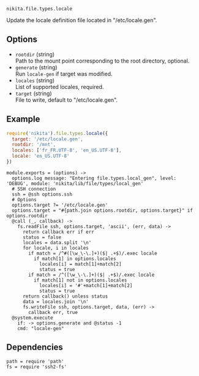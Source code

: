 
`nikita.file.types.locale`

Update the locale definition file located in "/etc/locale.gen".

## Options

*   `rootdir` (string)   
    Path to the mount point corresponding to the root directory, optional.   
*   `generate` (string)   
    Run `locale-gen` if target was modified.   
*   `locales` (string)   
    List of supported locales, required.   
*   `target` (string)   
    File to write, default to "/etc/locale.gen".   

## Example

```javascript
require('nikita').file.types.locale({
  target: '/etc/locale.gen',
  rootdir: '/mnt',
  locales: ['fr_FR.UTF-8', 'en_US.UTF-8'],
  locale: 'en_US.UTF-8'
})
```

    module.exports = (options) ->
      options.log message: "Entering file.types.local_gen", level: 'DEBUG', module: 'nikita/lib/file/types/local_gen'
      # SSH connection
      ssh = @ssh options.ssh
      # Options
      options.target ?= '/etc/locale.gen'
      options.target = "#{path.join options.rootdir, options.target}" if options.rootdir
      @call (_, callback) ->
        fs.readFile ssh, options.target, 'ascii', (err, data) ->
          return callback err if err
          status = false
          locales = data.split '\n'
          for locale, i in locales
            if match = /^#([\w_\-\.]+)($| .+$)/.exec locale
              if match[1] in options.locales
                locales[i] = match[1]+match[2]
                status = true
            if match = /^([\w_\-\.]+)($| .+$)/.exec locale
              if match[1] not in options.locales
                locales[i] = '#'+match[1]+match[2]
                status = true
          return callback() unless status
          data = locales.join '\n'
          fs.writeFile ssh, options.target, data, (err) ->
            callback err, true
      @system.execute
        if: -> options.generate and @status -1
        cmd: "locale-gen"

## Dependencies

    path = require 'path'
    fs = require 'ssh2-fs'
